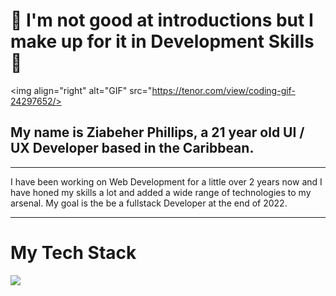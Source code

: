 # 🌌 I'm not good at introductions but I make up for it in Development Skills 🙏
<img align="right" alt="GIF" src="https://tenor.com/view/coding-gif-24297652/>

## My name is Ziabeher Phillips, a 21 year old UI / UX Developer based in the Caribbean.
---


I have been working on Web Development for a little over 2 years now and I have honed my skills a lot and added a wide range of technologies to my arsenal. My goal is the be a fullstack Developer at the end of 2022.

---

# My Tech Stack

<img src="https://www.pikpng.com/pngl/b/382-3820403_we-specialize-in-technologies-html-css-js-icons.png">
